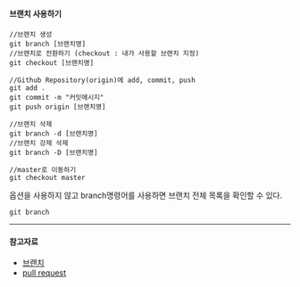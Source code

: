 #### 브랜치 사용하기

```
//브랜치 생성
git branch [브랜치명]
//브랜치로 전환하기 (checkout : 내가 사용할 브랜치 지정)
git checkout [브랜치명]

//Github Repository(origin)에 add, commit, push
git add .
git commit -m "커밋메시지"
git push origin [브랜치명]

//브랜치 삭제
git branch -d [브랜치명]
//브랜치 강제 삭제
git branch -D [브랜치명]

//master로 이동하기
git checkout master
```

옵션을 사용하지 않고 branch명령어를 사용하면 브랜치 전체 목록을 확인할 수 있다.
```
git branch
```

---

#### 참고자료
- [브랜치](https://backlog.com/git-tutorial/kr/stepup/stepup2_1.html)
- [pull request](https://velog.io/@zansol/Pull-Request-%EC%9D%B4%ED%95%B4%ED%95%98%EA%B8%B0)
